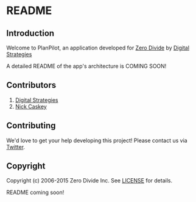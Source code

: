 # README

## Introduction

Welcome to PlanPilot, an application developed for [Zero Divide](http://www.zerodivide.org/) by [Digital Strategies](https://www.dstrategies.org)

A detailed README of the app's architecture is COMING SOON!

## Contributors

1. [Digital Strategies](https://github.com/DigitalStrategiesCo/)
2. [Nick Caskey](https://github.com/ncaskey04)

## Contributing

We'd love to get your help developing this project! Please contact us via [Twitter](https://twitter.com/zerodivideorg).

## Copyright

Copyright (c) 2006-2015 Zero Divide Inc. See [LICENSE](https://github.com/sferik/twitter/blob/master/LICENSE.md) for details.

README coming soon!